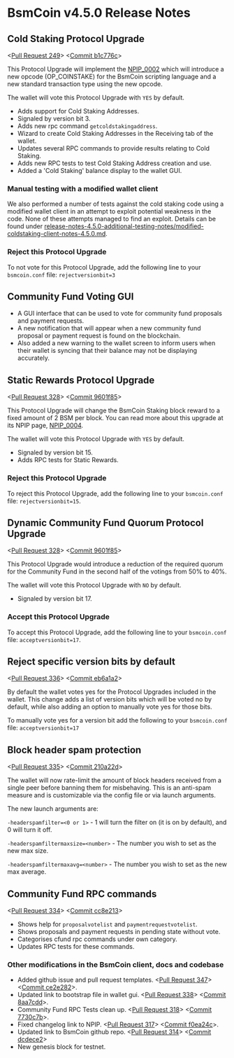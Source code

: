 # BsmCoin v4.5.0 Release Notes

## Cold Staking Protocol Upgrade

<[Pull Request 249](https://github.com/bsmcoin/bsmcoin-core/pull/249)>
<[Commit b1c776c](https://github.com/bsmcoin/bsmcoin-core/commit/b1c776c605e5bace1d4f6bee50182b92951fd327 )>

This Protocol Upgrade will implement the [NPIP_0002](https://github.com/bsmcoin/npips/blob/master/npip-0002.mediawiki) which will introduce a new opcode (OP_COINSTAKE) for the BsmCoin scripting language and a new standard transaction type using the new opcode.

The wallet will vote this Protocol Upgrade with `YES` by default.

- Adds support for Cold Staking Addresses.
- Signaled by version bit 3.
- Adds new rpc command `getcoldstakingaddress`.
- Wizard to create Cold Staking Addresses in the Receiving tab of the wallet.
- Updates several RPC commands to provide results relating to Cold Staking.
- Adds new RPC tests to test Cold Staking Address creation and use.
- Added a 'Cold Staking' balance display to the wallet GUI.

### Manual testing with a modified wallet client

We also performed a number of tests against the cold staking code using a modified wallet client in an attempt to exploit potential weakness in the code. None of these attempts managed to find an exploit.
Details can be found under [release-notes-4.5.0-additional-testing-notes/modified-coldstaking-client-notes-4.5.0.md](release-notes-4.5.0-additional-testing-notes/modified-coldstaking-client-notes-4.5.0.md).

### Reject this Protocol Upgrade

To not vote for this Protocol Upgrade, add the following line to your `bsmcoin.conf` file:
`rejectversionbit=3`

## Community Fund Voting GUI

- A GUI interface that can be used to vote for community fund proposals and payment requests.
- A new notification that will appear when a new community fund proposal or payment request is found on the blockchain.
- Also added a new warning to the wallet screen to inform users when their wallet is syncing that their balance may not be displaying accurately.

## Static Rewards Protocol Upgrade

<[Pull Request 328](https://github.com/bsmcoin/bsmcoin-core/pull/328)>
<[Commit 9601f85](https://github.com/bsmcoin/bsmcoin-core/commit/9601f8501526cba19ded59ae685e393345ef430c)>

This Protocol Upgrade will change the BsmCoin Staking block reward to a fixed amount of 2 BSM per block. You can read more about this upgrade at its NPIP page, [NPIP_0004](https://github.com/bsmcoin/npips/blob/master/npip-0004.mediawiki).

The wallet will vote this Protocol Upgrade with `YES` by default.

- Signaled by version bit 15.
- Adds RPC tests for Static Rewards.

### Reject this Protocol Upgrade

To reject this Protocol Upgrade, add the following line to your `bsmcoin.conf` file:
`rejectversionbit=15`.

## Dynamic Community Fund Quorum Protocol Upgrade

<[Pull Request 328](https://github.com/bsmcoin/bsmcoin-core/pull/333)>
<[Commit 9601f85](https://github.com/bsmcoin/bsmcoin-core/commit/c1ea4ac484401d17230cb82481fe17beea168979)>

This Protocol Upgrade would introduce a reduction of the required quorum for the Community Fund in the second half of the votings from 50% to 40%.

The wallet will vote this Protocol Upgrade with `NO` by default.

- Signaled by version bit 17.

### Accept this Protocol Upgrade

To accept this Protocol Upgrade, add the following line to your `bsmcoin.conf` file:
`acceptversionbit=17`.

## Reject specific version bits by default

<[Pull Request 336](https://github.com/bsmcoin/bsmcoin-core/pull/336)>
<[Commit eb6a1a2](https://github.com/bsmcoin/bsmcoin-core/commit/eb6a1a27903a477306a7ef73d3d85bd52ff1f3c4)>

By default the wallet votes yes for the Protocol Upgrades included in the wallet. This change adds a list of version bits which will be voted no by default, while also adding an option to manually vote yes for those bits.

To manually vote yes for a version bit add the following to your `bsmcoin.conf` file:
`acceptversionbit=17`

## Block header spam protection

<[Pull Request 335](https://github.com/bsmcoin/bsmcoin-core/pull/335)>
<[Commit 210a22d](https://github.com/bsmcoin/bsmcoin-core/commit/210a22daaffbd36d90a5ee0121c0c4ce3de0ed75)>

The wallet will now rate-limit the amount of block headers received from a single peer before banning them for misbehaving. This is an anti-spam measure and is customizable via the config file or via launch arguments.

The new launch arguments are:  

`-headerspamfilter=<0 or 1>` -  1 will turn the filter on (it is on by default), and 0 will turn it off.

`-headerspamfiltermaxsize=<number>` - The number you wish to set as the new max size.

`-headerspamfiltermaxavg=<number>` - The number you wish to set as the new max average.

## Community Fund RPC commands

<[Pull Request 334](https://github.com/bsmcoin/bsmcoin-core/pull/334)>
<[Commit cc8e213](https://github.com/bsmcoin/bsmcoin-core/commit/cc8e21306cb804671676c6e10c0c2751061e7cc8)>

- Shows help for `proposalvotelist` and `paymentrequestvotelist`.
- Shows proposals and payment requests in pending state without vote.
- Categorises cfund rpc commands under own category.
- Updates RPC tests for these commands.

### Other modifications in the BsmCoin client, docs and codebase

- Added github issue and pull request templates. <[Pull Request 347](https://github.com/bsmcoin/bsmcoin-core/pull/347)> <[Commit ce2e282](https://github.com/bsmcoin/bsmcoin-core/commit/ce2e28295e97398d538f23d795cf20b0544973b2)>.
- Updated link to bootstrap file in wallet gui. <[Pull Request 338](https://github.com/bsmcoin/bsmcoin-core/pull/338)> <[Commit 8aa7cdd](https://github.com/bsmcoin/bsmcoin-core/commit/8aa7cddc74acac9d1e8e5f7eb50627ec064896fe)>.
- Community Fund RPC Tests clean up. <[Pull Request 318](https://github.com/bsmcoin/bsmcoin-core/pull/318)> <[Commit 7730c7b](https://github.com/bsmcoin/bsmcoin-core/commit/7730c7bc84256ddb995408c1bc775015f0219d2d)>.
- Fixed changelog link to NPIP. <[Pull Request 317](https://github.com/bsmcoin/bsmcoin-core/pull/317)> <[Commit f0ea24c](https://github.com/bsmcoin/bsmcoin-core/commit/f0ea24c2228107f765735ec2136f9f20e6eda456)>.
- Updated link to BsmCoin github repo. <[Pull Request 314](https://github.com/bsmcoin/bsmcoin-core/pull/314)> <[Commit dcdece2](https://github.com/bsmcoin/bsmcoin-core/commit/dcdece2be47b4ab55b6231024aef2bc20e7d3b0c)>
- New genesis block for testnet.
